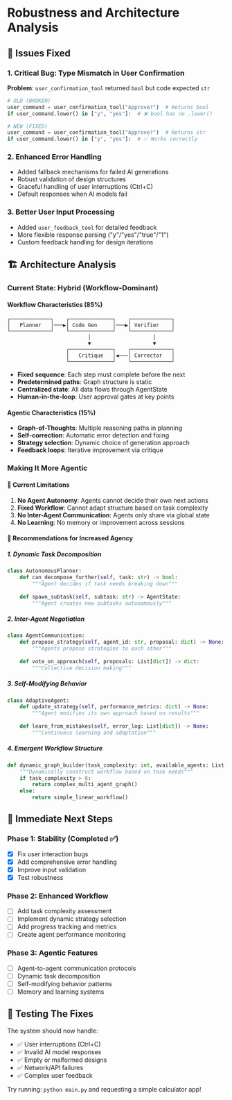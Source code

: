 # Robustness and Architecture Analysis

## 🐛 Issues Fixed

### 1. Critical Bug: Type Mismatch in User Confirmation
**Problem**: `user_confirmation_tool` returned `bool` but code expected `str`
```python
# OLD (BROKEN)
user_command = user_confirmation_tool("Approve?")  # Returns bool
if user_command.lower() in ["y", "yes"]:  # ❌ bool has no .lower()

# NEW (FIXED)  
user_command = user_confirmation_tool("Approve?")  # Returns str
if user_command.lower() in ["y", "yes"]:  # ✅ Works correctly
```

### 2. Enhanced Error Handling
- Added fallback mechanisms for failed AI generations
- Robust validation of design structures  
- Graceful handling of user interruptions (Ctrl+C)
- Default responses when AI models fail

### 3. Better User Input Processing
- Added `user_feedback_tool` for detailed feedback
- More flexible response parsing ("y"/"yes"/"true"/"1")
- Custom feedback handling for design iterations

## 🏗️ Architecture Analysis

### Current State: **Hybrid (Workflow-Dominant)**

#### Workflow Characteristics (85%)
```
┌─────────────┐    ┌──────────────┐    ┌─────────────┐
│   Planner   │───▶│ Code Gen     │───▶│ Verifier    │
└─────────────┘    └──────────────┘    └─────────────┘
                          │                    │
                          ▼                    ▼
                   ┌──────────────┐    ┌─────────────┐
                   │   Critique   │◀───│ Corrector   │
                   └──────────────┘    └─────────────┘
```

- **Fixed sequence**: Each step must complete before the next
- **Predetermined paths**: Graph structure is static
- **Centralized state**: All data flows through AgentState
- **Human-in-the-loop**: User approval gates at key points

#### Agentic Characteristics (15%)
- **Graph-of-Thoughts**: Multiple reasoning paths in planning
- **Self-correction**: Automatic error detection and fixing
- **Strategy selection**: Dynamic choice of generation approach  
- **Feedback loops**: Iterative improvement via critique

### Making It More Agentic

#### 🔄 Current Limitations
1. **No Agent Autonomy**: Agents cannot decide their own next actions
2. **Fixed Workflow**: Cannot adapt structure based on task complexity
3. **No Inter-Agent Communication**: Agents only share via global state
4. **No Learning**: No memory or improvement across sessions

#### 🚀 Recommendations for Increased Agency

##### 1. Dynamic Task Decomposition
```python
class AutonomousPlanner:
    def can_decompose_further(self, task: str) -> bool:
        """Agent decides if task needs breaking down"""
        
    def spawn_subtask(self, subtask: str) -> AgentState:
        """Agent creates new subtasks autonomously"""
```

##### 2. Inter-Agent Negotiation
```python
class AgentCommunication:
    def propose_strategy(self, agent_id: str, proposal: dict) -> None:
        """Agents propose strategies to each other"""
        
    def vote_on_approach(self, proposals: List[dict]) -> dict:
        """Collective decision making"""
```

##### 3. Self-Modifying Behavior
```python
class AdaptiveAgent:
    def update_strategy(self, performance_metrics: dict) -> None:
        """Agent modifies its own approach based on results"""
        
    def learn_from_mistakes(self, error_log: List[dict]) -> None:
        """Continuous learning and adaptation"""
```

##### 4. Emergent Workflow Structure
```python
def dynamic_graph_builder(task_complexity: int, available_agents: List[str]):
    """Dynamically construct workflow based on task needs"""
    if task_complexity > 8:
        return complex_multi_agent_graph()
    else:
        return simple_linear_workflow()
```

## 🎯 Immediate Next Steps

### Phase 1: Stability (Completed ✅)
- [x] Fix user interaction bugs
- [x] Add comprehensive error handling  
- [x] Improve input validation
- [x] Test robustness

### Phase 2: Enhanced Workflow
- [ ] Add task complexity assessment
- [ ] Implement dynamic strategy selection
- [ ] Add progress tracking and metrics
- [ ] Create agent performance monitoring

### Phase 3: Agentic Features  
- [ ] Agent-to-agent communication protocols
- [ ] Dynamic task decomposition
- [ ] Self-modifying behavior patterns
- [ ] Memory and learning systems

## 🧪 Testing The Fixes

The system should now handle:
- ✅ User interruptions (Ctrl+C) 
- ✅ Invalid AI model responses
- ✅ Empty or malformed designs
- ✅ Network/API failures
- ✅ Complex user feedback

Try running: `python main.py` and requesting a simple calculator app!
